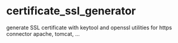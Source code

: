 # certificate_ssl_generator
generate SSL certificate with keytool and openssl utilities for https connector apache, tomcat, ...
